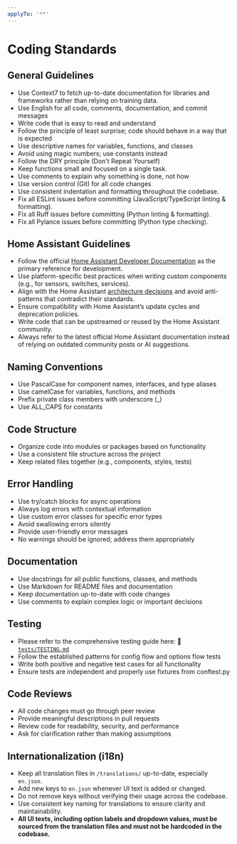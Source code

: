 ```yaml
---
applyTo: '**'
---
```

# Coding Standards

## General Guidelines
- Use Context7 to fetch up-to-date documentation for libraries and frameworks rather than relying on training data.
- Use English for all code, comments, documentation, and commit messages
- Write code that is easy to read and understand
- Follow the principle of least surprise; code should behave in a way that is expected
- Use descriptive names for variables, functions, and classes
- Avoid using magic numbers; use constants instead
- Follow the DRY principle (Don't Repeat Yourself)
- Keep functions small and focused on a single task.
- Use comments to explain why something is done, not how
- Use version control (Git) for all code changes
- Use consistent indentation and formatting throughout the codebase.
- Fix all ESLint issues before committing (JavaScript/TypeScript linting & formatting).
- Fix all Ruff issues before committing (Python linting & formatting).
- Fix all Pylance issues before committing (Python type checking).
## Home Assistant Guidelines
- Follow the official [Home Assistant Developer Documentation](https://developers.home-assistant.io/) as the primary reference for development.
- Use platform-specific best practices when writing custom components (e.g., for sensors, switches, services).
- Align with the Home Assistant [architecture decisions](https://developers.home-assistant.io/docs/architecture_index/) and avoid anti-patterns that contradict their standards.
- Ensure compatibility with Home Assistant’s update cycles and deprecation policies.
- Write code that can be upstreamed or reused by the Home Assistant community.
- Always refer to the latest official Home Assistant documentation instead of relying on outdated community posts or AI suggestions.
## Naming Conventions
- Use PascalCase for component names, interfaces, and type aliases
- Use camelCase for variables, functions, and methods
- Prefix private class members with underscore (_)
- Use ALL_CAPS for constants
## Code Structure
- Organize code into modules or packages based on functionality
- Use a consistent file structure across the project
- Keep related files together (e.g., components, styles, tests)
## Error Handling
- Use try/catch blocks for async operations
- Always log errors with contextual information
- Use custom error classes for specific error types
- Avoid swallowing errors silently
- Provide user-friendly error messages
- No warnings should be ignored; address them appropriately
## Documentation
- Use docstrings for all public functions, classes, and methods
- Use Markdown for README files and documentation
- Keep documentation up-to-date with code changes
- Use comments to explain complex logic or important decisions
## Testing
- Please refer to the comprehensive testing guide here: 📄 [`tests/TESTING.md`](tests/TESTING.md)
- Follow the established patterns for config flow and options flow tests
- Write both positive and negative test cases for all functionality
- Ensure tests are independent and properly use fixtures from conftest.py
## Code Reviews
- All code changes must go through peer review
- Provide meaningful descriptions in pull requests
- Review code for readability, security, and performance
- Ask for clarification rather than making assumptions
## Internationalization (i18n)
- Keep all translation files in `/translations/` up-to-date, especially `en.json`.
- Add new keys to `en.json` whenever UI text is added or changed.
- Do not remove keys without verifying their usage across the codebase.
- Use consistent key naming for translations to ensure clarity and maintainability.
- **All UI texts, including option labels and dropdown values, must be sourced from the translation files and must not be hardcoded in the codebase.**
